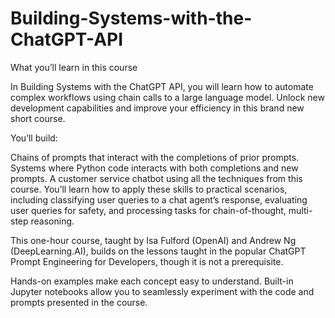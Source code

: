 # Building-Systems-with-the-ChatGPT-API

What you’ll learn in this course

In Building Systems with the ChatGPT API, you will learn how to automate complex workflows using chain calls to a large language model. Unlock new development capabilities and improve your efficiency in this brand new short course.

You’ll build:

Chains of prompts that interact with the completions of prior prompts.
Systems where Python code interacts with both completions and new prompts.
A customer service chatbot using all the techniques from this course.
You’ll learn how to apply these skills to practical scenarios, including classifying user queries to a chat agent’s response, evaluating user queries for safety, and processing tasks for chain-of-thought, multi-step reasoning. 

This one-hour course, taught by Isa Fulford (OpenAI) and Andrew Ng (DeepLearning.AI), builds on the lessons taught in the popular ChatGPT Prompt Engineering for Developers, though it is not a prerequisite. 

Hands-on examples make each concept easy to understand. Built-in Jupyter notebooks allow you to seamlessly experiment with the code and prompts presented in the course.
